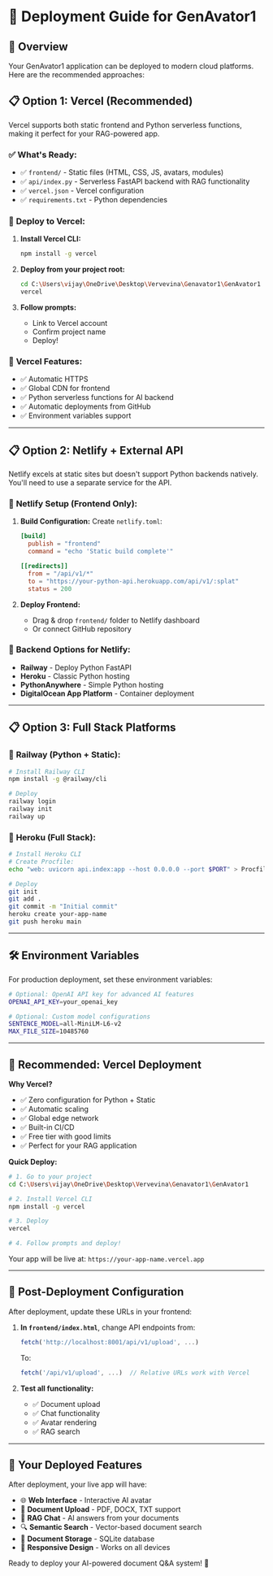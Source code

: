 # 🚀 Deployment Guide for GenAvator1

## 🎯 Overview
Your GenAvator1 application can be deployed to modern cloud platforms. Here are the recommended approaches:

## 📋 **Option 1: Vercel (Recommended)**

Vercel supports both static frontend and Python serverless functions, making it perfect for your RAG-powered app.

### ✅ **What's Ready:**
- ✅ `frontend/` - Static files (HTML, CSS, JS, avatars, modules)
- ✅ `api/index.py` - Serverless FastAPI backend with RAG functionality
- ✅ `vercel.json` - Vercel configuration
- ✅ `requirements.txt` - Python dependencies

### 🚀 **Deploy to Vercel:**

1. **Install Vercel CLI:**
   ```bash
   npm install -g vercel
   ```

2. **Deploy from your project root:**
   ```bash
   cd C:\Users\vijay\OneDrive\Desktop\Vervevina\Genavator1\GenAvator1
   vercel
   ```

3. **Follow prompts:**
   - Link to Vercel account
   - Confirm project name
   - Deploy!

### 🔧 **Vercel Features:**
- ✅ Automatic HTTPS
- ✅ Global CDN for frontend
- ✅ Python serverless functions for AI backend
- ✅ Automatic deployments from GitHub
- ✅ Environment variables support

---

## 📋 **Option 2: Netlify + External API**

Netlify excels at static sites but doesn't support Python backends natively. You'll need to use a separate service for the API.

### 🎯 **Netlify Setup (Frontend Only):**

1. **Build Configuration:**
   Create `netlify.toml`:
   ```toml
   [build]
     publish = "frontend"
     command = "echo 'Static build complete'"
   
   [[redirects]]
     from = "/api/v1/*"
     to = "https://your-python-api.herokuapp.com/api/v1/:splat"
     status = 200
   ```

2. **Deploy Frontend:**
   - Drag & drop `frontend/` folder to Netlify dashboard
   - Or connect GitHub repository

### 🔧 **Backend Options for Netlify:**
- **Railway** - Deploy Python FastAPI
- **Heroku** - Classic Python hosting  
- **PythonAnywhere** - Simple Python hosting
- **DigitalOcean App Platform** - Container deployment

---

## 📋 **Option 3: Full Stack Platforms**

### 🚀 **Railway (Python + Static):**
```bash
# Install Railway CLI
npm install -g @railway/cli

# Deploy
railway login
railway init
railway up
```

### 🚀 **Heroku (Full Stack):**
```bash
# Install Heroku CLI
# Create Procfile:
echo "web: uvicorn api.index:app --host 0.0.0.0 --port $PORT" > Procfile

# Deploy
git init
git add .
git commit -m "Initial commit"
heroku create your-app-name
git push heroku main
```

---

## 🛠️ **Environment Variables**

For production deployment, set these environment variables:

```bash
# Optional: OpenAI API key for advanced AI features
OPENAI_API_KEY=your_openai_key

# Optional: Custom model configurations
SENTENCE_MODEL=all-MiniLM-L6-v2
MAX_FILE_SIZE=10485760
```

---

## 🎯 **Recommended: Vercel Deployment**

**Why Vercel?**
- ✅ Zero configuration for Python + Static
- ✅ Automatic scaling
- ✅ Global edge network
- ✅ Built-in CI/CD
- ✅ Free tier with good limits
- ✅ Perfect for your RAG application

**Quick Deploy:**
```bash
# 1. Go to your project
cd C:\Users\vijay\OneDrive\Desktop\Vervevina\Genavator1\GenAvator1

# 2. Install Vercel CLI
npm install -g vercel

# 3. Deploy
vercel

# 4. Follow prompts and deploy!
```

Your app will be live at: `https://your-app-name.vercel.app`

---

## 🔧 **Post-Deployment Configuration**

After deployment, update these URLs in your frontend:

1. **In `frontend/index.html`**, change API endpoints from:
   ```javascript
   fetch('http://localhost:8001/api/v1/upload', ...)
   ```
   
   To:
   ```javascript
   fetch('/api/v1/upload', ...)  // Relative URLs work with Vercel
   ```

2. **Test all functionality:**
   - ✅ Document upload
   - ✅ Chat functionality  
   - ✅ Avatar rendering
   - ✅ RAG search

---

## 🎉 **Your Deployed Features**

After deployment, your live app will have:
- 🌐 **Web Interface** - Interactive AI avatar
- 📄 **Document Upload** - PDF, DOCX, TXT support
- 🤖 **RAG Chat** - AI answers from your documents  
- 🔍 **Semantic Search** - Vector-based document search
- 💾 **Document Storage** - SQLite database
- 📱 **Responsive Design** - Works on all devices

Ready to deploy your AI-powered document Q&A system! 🚀